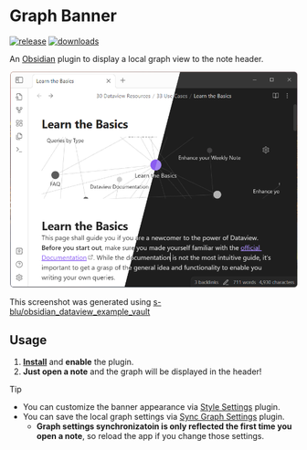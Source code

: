 # Graph Banner

[![release](https://img.shields.io/github/manifest-json/v/ras0q/obsidian-graph-banner.svg?color=A68AF9&style=for-the-badge&logo=github)](https://github.com/ras0q/obsidian-graph-banner/releases/latest)
[![downloads](https://img.shields.io/badge/dynamic/json?url=https://raw.githubusercontent.com/obsidianmd/obsidian-releases/master/community-plugin-stats.json&query=$['graph-banner'].downloads&label=Downloads&color=A68AF9&style=for-the-badge&logo=obsidian&)](https://obsidian.md/plugins?id=graph-banner)

An [Obsidian](https://obsidian.md/) plugin to display a local graph view to the
note header.

![screenshot thumbnail](./thumbnail.png)

This screenshot was generated using
[s-blu/obsidian_dataview_example_vault](https://github.com/s-blu/obsidian_dataview_example_vault)

## Usage

1. **[Install](https://obsidian.md/plugins?id=graph-banner)** and **enable** the
   plugin.
2. **Just open a note** and the graph will be displayed in the header!

> [!TIP]
>
> - You can customize the banner appearance via
>   [Style Settings](https://github.com/mgmeyers/obsidian-style-settings)
>   plugin.
> - You can save the local graph settings via
>   [Sync Graph Settings](https://github.com/Xallt/sync-graph-settings) plugin.
>   - **Graph settings synchronizatoin is only reflected the first time you open
>     a note**, so reload the app if you change those settings.
